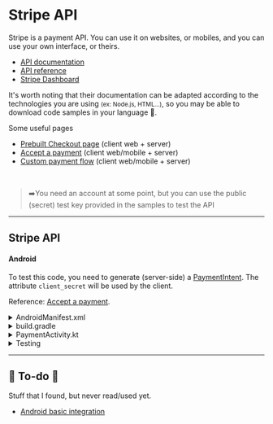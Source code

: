 # Stripe API

<div class="row row-cols-md-2 mt-4"><div>

Stripe is a payment API. You can use it on websites, or mobiles, and you can use your own interface, or theirs.

* [API documentation](https://stripe.com/docs)
* [API reference](https://stripe.com/docs/api)
* [Stripe Dashboard](https://dashboard.stripe.com/)

It's worth noting that their documentation can be adapted according to the technologies you are using <small>(ex: Node.js, HTML...)</small>, so you may be able to download code samples in your language 🥳.
</div><div>

Some useful pages

* [Prebuilt Checkout page](https://stripe.com/docs/checkout/quickstart?lang=node&client=react) (client web + server)
* [Accept a payment](https://stripe.com/docs/payments/accept-a-payment?platform=android&ui=payment-sheet) (client web/mobile + server)
* [Custom payment flow](https://stripe.com/docs/payments/quickstart?platform=android&lang=node) (client web/mobile + server)

<br>

> ➡️You need an account at some point, but you can use the public (secret) test key provided in the samples to test the API
</div></div>


<hr class="sep-both">

## Stripe API

<div class="row row-cols-md-2 mt-4"><div>

</div><div>

#### Android

To test this code, you need to generate (server-side) a [PaymentIntent](https://stripe.com/docs/api/payment_intents/create?lang=node). The attribute `client_secret` will be used by the client.

Reference: [Accept a payment](https://stripe.com/docs/payments/accept-a-payment?platform=android).

<details class="details-e">
<summary>AndroidManifest.xml</summary>

```diff
+    <uses-permission android:name="android.permission.INTERNET" />

    <application
+        android:name=".MainApplication"
```
</details>

<details class="details-e">
<summary>build.gradle</summary>

```diff
dependencies {
    ...
+   implementation 'com.stripe:stripe-android:20.16.1'
    ...
}
```
</details>

<details class="details-e">
<summary>PaymentActivity.kt</summary>

```kotlin
import android.os.Bundle
import android.util.Log
import android.widget.Button
import androidx.appcompat.app.AppCompatActivity
import com.stripe.android.PaymentConfiguration
import com.stripe.android.paymentsheet.PaymentSheet
import com.stripe.android.paymentsheet.PaymentSheetResult

class PaymentActivity : AppCompatActivity() {
    lateinit var paymentSheet: PaymentSheet
    lateinit var paymentIntentClientSecret: String

    override fun onCreate(savedInstanceState: Bundle?) {
        super.onCreate(savedInstanceState)
        setContentView(R.layout.activity_main)

        // config
        paymentSheet = PaymentSheet(this, ::onPaymentSheetResult)
        paymentIntentClientSecret = "CLIENT_PAYMENT_INTENT"
    }

    // call this method when the client request a payment
    private fun presentPaymentSheet() {
        paymentSheet.presentWithPaymentIntent(
            paymentIntentClientSecret,
            PaymentSheet.Configuration(
                merchantDisplayName = "YOUR_MERCHANT_NAME",
                allowsDelayedPaymentMethods = false
            )
        )
    }

    private fun onPaymentSheetResult(paymentSheetResult: PaymentSheetResult) {
        when(paymentSheetResult) {
            is PaymentSheetResult.Canceled -> {
                // do something
            }
            is PaymentSheetResult.Failed -> {
                // do something | see paymentSheetResult.error
            }
            is PaymentSheetResult.Completed -> {
                // do something
            }
        }
    }
}
```

As shown [here](https://stripe.com/docs/libraries/android), you should use Application for initialization.

```kotlin
import android.app.Application
import com.stripe.android.PaymentConfiguration

class MainApplication : Application() {
    override fun onCreate() {
        super.onCreate()
        PaymentConfiguration.init(
            applicationContext,
            "pk_PUBLIC_KEY_HERE"
        )
    }
}
```

</details>

<details class="details-e">
<summary>Testing</summary>

* `4242 4242 4242 4242` (any CVC/...): OK
* `4000 0025 0000 3155` (any CVC/...): Authentication required
* `4000 0000 0000 9995` (any CVC/...): Refused
</details>
</div></div>

<hr class="sep-both">

## 👻 To-do 👻

Stuff that I found, but never read/used yet.

<div class="row row-cols-md-2"><div>

* [Android basic integration](https://stripe.com/docs/mobile/android/basic)
</div><div>


</div></div>
